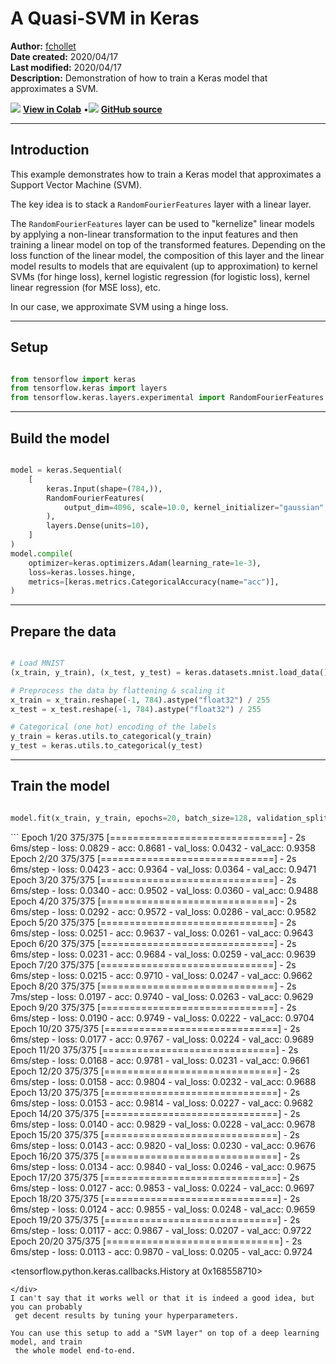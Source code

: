 # A Quasi-SVM in Keras

**Author:** [fchollet](https://twitter.com/fchollet)<br>
**Date created:** 2020/04/17<br>
**Last modified:** 2020/04/17<br>
**Description:** Demonstration of how to train a Keras model that approximates a SVM.


<img class="k-inline-icon" src="https://colab.research.google.com/img/colab_favicon.ico"/> [**View in Colab**](https://colab.research.google.com/github/https://github.com/keras-team/keras-io/blob/master/examples/keras_recipes/quasi_svm/ipynb/quasi_svm.py)  <span class="k-dot">•</span><img class="k-inline-icon" src="https://github.com/favicon.ico"/> [**GitHub source**](https://github.com/https://github.com/keras-team/keras-io/blob/master/examples/keras_recipes/quasi_svm/quasi_svm.py)



---
## Introduction

This example demonstrates how to train a Keras model that approximates a Support Vector
 Machine (SVM).

The key idea is to stack a `RandomFourierFeatures` layer with a linear layer.

The `RandomFourierFeatures` layer can be used to "kernelize" linear models by applying
 a non-linear transformation to the input
features and then training a linear model on top of the transformed features. Depending
on the loss function of the linear model, the composition of this layer and the linear
model results to models that are equivalent (up to approximation) to kernel SVMs (for
hinge loss), kernel logistic regression (for logistic loss), kernel linear regression
 (for MSE loss), etc.

In our case, we approximate SVM using a hinge loss.

---
## Setup


```python

from tensorflow import keras
from tensorflow.keras import layers
from tensorflow.keras.layers.experimental import RandomFourierFeatures

```

---
## Build the model


```python

model = keras.Sequential(
    [
        keras.Input(shape=(784,)),
        RandomFourierFeatures(
            output_dim=4096, scale=10.0, kernel_initializer="gaussian"
        ),
        layers.Dense(units=10),
    ]
)
model.compile(
    optimizer=keras.optimizers.Adam(learning_rate=1e-3),
    loss=keras.losses.hinge,
    metrics=[keras.metrics.CategoricalAccuracy(name="acc")],
)

```

---
## Prepare the data


```python

# Load MNIST
(x_train, y_train), (x_test, y_test) = keras.datasets.mnist.load_data()

# Preprocess the data by flattening & scaling it
x_train = x_train.reshape(-1, 784).astype("float32") / 255
x_test = x_test.reshape(-1, 784).astype("float32") / 255

# Categorical (one hot) encoding of the labels
y_train = keras.utils.to_categorical(y_train)
y_test = keras.utils.to_categorical(y_test)

```

---
## Train the model


```python

model.fit(x_train, y_train, epochs=20, batch_size=128, validation_split=0.2)

```

<div class="k-default-codeblock">
```
Epoch 1/20
375/375 [==============================] - 2s 6ms/step - loss: 0.0829 - acc: 0.8681 - val_loss: 0.0432 - val_acc: 0.9358
Epoch 2/20
375/375 [==============================] - 2s 6ms/step - loss: 0.0423 - acc: 0.9364 - val_loss: 0.0364 - val_acc: 0.9471
Epoch 3/20
375/375 [==============================] - 2s 6ms/step - loss: 0.0340 - acc: 0.9502 - val_loss: 0.0360 - val_acc: 0.9488
Epoch 4/20
375/375 [==============================] - 2s 6ms/step - loss: 0.0292 - acc: 0.9572 - val_loss: 0.0286 - val_acc: 0.9582
Epoch 5/20
375/375 [==============================] - 2s 6ms/step - loss: 0.0251 - acc: 0.9637 - val_loss: 0.0261 - val_acc: 0.9643
Epoch 6/20
375/375 [==============================] - 2s 6ms/step - loss: 0.0231 - acc: 0.9684 - val_loss: 0.0259 - val_acc: 0.9639
Epoch 7/20
375/375 [==============================] - 2s 6ms/step - loss: 0.0215 - acc: 0.9710 - val_loss: 0.0247 - val_acc: 0.9662
Epoch 8/20
375/375 [==============================] - 2s 7ms/step - loss: 0.0197 - acc: 0.9740 - val_loss: 0.0263 - val_acc: 0.9629
Epoch 9/20
375/375 [==============================] - 2s 6ms/step - loss: 0.0190 - acc: 0.9749 - val_loss: 0.0222 - val_acc: 0.9704
Epoch 10/20
375/375 [==============================] - 2s 6ms/step - loss: 0.0177 - acc: 0.9767 - val_loss: 0.0224 - val_acc: 0.9689
Epoch 11/20
375/375 [==============================] - 2s 6ms/step - loss: 0.0168 - acc: 0.9781 - val_loss: 0.0231 - val_acc: 0.9661
Epoch 12/20
375/375 [==============================] - 2s 6ms/step - loss: 0.0158 - acc: 0.9804 - val_loss: 0.0232 - val_acc: 0.9688
Epoch 13/20
375/375 [==============================] - 2s 6ms/step - loss: 0.0153 - acc: 0.9814 - val_loss: 0.0227 - val_acc: 0.9682
Epoch 14/20
375/375 [==============================] - 2s 6ms/step - loss: 0.0140 - acc: 0.9829 - val_loss: 0.0228 - val_acc: 0.9678
Epoch 15/20
375/375 [==============================] - 2s 6ms/step - loss: 0.0143 - acc: 0.9820 - val_loss: 0.0230 - val_acc: 0.9676
Epoch 16/20
375/375 [==============================] - 2s 6ms/step - loss: 0.0134 - acc: 0.9840 - val_loss: 0.0246 - val_acc: 0.9675
Epoch 17/20
375/375 [==============================] - 2s 6ms/step - loss: 0.0127 - acc: 0.9853 - val_loss: 0.0224 - val_acc: 0.9697
Epoch 18/20
375/375 [==============================] - 2s 6ms/step - loss: 0.0124 - acc: 0.9855 - val_loss: 0.0248 - val_acc: 0.9659
Epoch 19/20
375/375 [==============================] - 2s 6ms/step - loss: 0.0117 - acc: 0.9867 - val_loss: 0.0207 - val_acc: 0.9722
Epoch 20/20
375/375 [==============================] - 2s 6ms/step - loss: 0.0113 - acc: 0.9870 - val_loss: 0.0205 - val_acc: 0.9724

<tensorflow.python.keras.callbacks.History at 0x168558710>

```
</div>
I can't say that it works well or that it is indeed a good idea, but you can probably
 get decent results by tuning your hyperparameters.

You can use this setup to add a "SVM layer" on top of a deep learning model, and train
 the whole model end-to-end.
